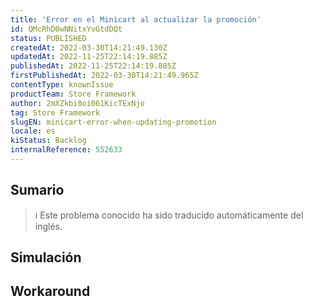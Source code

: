 ```yaml
---
title: 'Error en el Minicart al actualizar la promoción'
id: QMcRhD0wNNitxYvGtdDQt
status: PUBLISHED
createdAt: 2022-03-30T14:21:49.130Z
updatedAt: 2022-11-25T22:14:19.885Z
publishedAt: 2022-11-25T22:14:19.885Z
firstPublishedAt: 2022-03-30T14:21:49.965Z
contentType: knownIssue
productTeam: Store Framework
author: 2mXZkbi0oi061KicTExNjo
tag: Store Framework
slugEN: minicart-error-when-updating-promotion
locale: es
kiStatus: Backlog
internalReference: 552633
---
```


## Sumario

>ℹ️ Este problema conocido ha sido traducido automáticamente del inglés.



## Simulación



## Workaround



